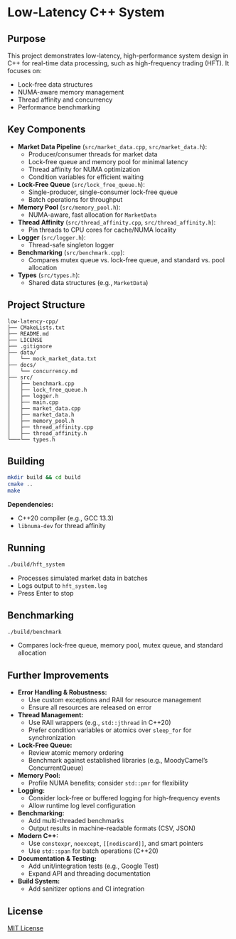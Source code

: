 # Low-Latency C++ System

## Purpose
This project demonstrates low-latency, high-performance system design in C++ for real-time data processing, such as high-frequency trading (HFT). It focuses on:
- Lock-free data structures
- NUMA-aware memory management
- Thread affinity and concurrency
- Performance benchmarking

## Key Components
- **Market Data Pipeline** (`src/market_data.cpp`, `src/market_data.h`):
  - Producer/consumer threads for market data
  - Lock-free queue and memory pool for minimal latency
  - Thread affinity for NUMA optimization
  - Condition variables for efficient waiting
- **Lock-Free Queue** (`src/lock_free_queue.h`):
  - Single-producer, single-consumer lock-free queue
  - Batch operations for throughput
- **Memory Pool** (`src/memory_pool.h`):
  - NUMA-aware, fast allocation for `MarketData`
- **Thread Affinity** (`src/thread_affinity.cpp`, `src/thread_affinity.h`):
  - Pin threads to CPU cores for cache/NUMA locality
- **Logger** (`src/logger.h`):
  - Thread-safe singleton logger
- **Benchmarking** (`src/benchmark.cpp`):
  - Compares mutex queue vs. lock-free queue, and standard vs. pool allocation
- **Types** (`src/types.h`):
  - Shared data structures (e.g., `MarketData`)

## Project Structure
```
low-latency-cpp/
├── CMakeLists.txt
├── README.md
├── LICENSE
├── .gitignore
├── data/
│   └── mock_market_data.txt
├── docs/
│   └── concurrency.md
├── src/
│   ├── benchmark.cpp
│   ├── lock_free_queue.h
│   ├── logger.h
│   ├── main.cpp
│   ├── market_data.cpp
│   ├── market_data.h
│   ├── memory_pool.h
│   ├── thread_affinity.cpp
│   ├── thread_affinity.h
└───└── types.h
```

## Building
```bash
mkdir build && cd build
cmake ..
make
```
**Dependencies:**
- C++20 compiler (e.g., GCC 13.3)
- `libnuma-dev` for thread affinity

## Running
```bash
./build/hft_system
```
- Processes simulated market data in batches
- Logs output to `hft_system.log`
- Press Enter to stop

## Benchmarking
```bash
./build/benchmark
```
- Compares lock-free queue, memory pool, mutex queue, and standard allocation

## Further Improvements
- **Error Handling & Robustness:**
  - Use custom exceptions and RAII for resource management
  - Ensure all resources are released on error
- **Thread Management:**
  - Use RAII wrappers (e.g., `std::jthread` in C++20)
  - Prefer condition variables or atomics over `sleep_for` for synchronization
- **Lock-Free Queue:**
  - Review atomic memory ordering
  - Benchmark against established libraries (e.g., MoodyCamel’s ConcurrentQueue)
- **Memory Pool:**
  - Profile NUMA benefits; consider `std::pmr` for flexibility
- **Logging:**
  - Consider lock-free or buffered logging for high-frequency events
  - Allow runtime log level configuration
- **Benchmarking:**
  - Add multi-threaded benchmarks
  - Output results in machine-readable formats (CSV, JSON)
- **Modern C++:**
  - Use `constexpr`, `noexcept`, `[[nodiscard]]`, and smart pointers
  - Use `std::span` for batch operations (C++20)
- **Documentation & Testing:**
  - Add unit/integration tests (e.g., Google Test)
  - Expand API and threading documentation
- **Build System:**
  - Add sanitizer options and CI integration

## License
[MIT License](https://github.com/SourenaMOOSAVI/low-latency-cpp?tab=MIT-1-ov-file#readme)